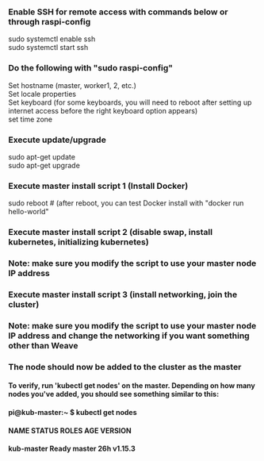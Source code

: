 ### Enable SSH for remote access with commands below or through raspi-config

sudo systemctl enable ssh  
sudo systemctl start ssh  

### Do the following with "sudo raspi-config"  
Set hostname (master, worker1, 2, etc.)  
Set locale properties  
Set keyboard (for some keyboards, you will need to reboot after setting up internet access before the right keyboard option appears)  
set time zone  

### Execute update/upgrade  
sudo apt-get update  
sudo apt-get upgrade  

### Execute master install script 1 (Install Docker)
sudo reboot # (after reboot, you can test Docker install with "docker run hello-world"

### Execute master install script 2 (disable swap, install kubernetes, initializing kubernetes)
### Note: make sure you modify the script to use your master node IP address

### Execute master install script 3 (install networking, join the cluster)
### Note: make sure you modify the script to use your master node IP address and change the networking if you want something other than Weave

### The node should now be added to the cluster as the master
#### To verify, run 'kubectl get nodes' on the master.  Depending on how many nodes you've added, you should see something similar to this:
#### pi@kub-master:~ $ kubectl get nodes
#### NAME            STATUS   ROLES    AGE     VERSION
#### kub-master      Ready    master   26h     v1.15.3

